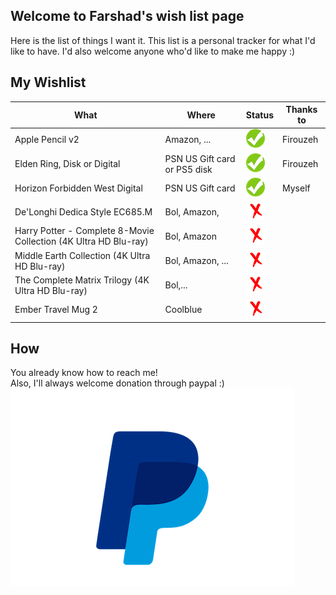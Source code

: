 ## Welcome to Farshad's wish list page
Here is the list of things I want it. This list is a personal tracker for what I'd like to have. 
I'd also welcome anyone who'd like to make me happy :)

## My Wishlist

| What                                                             	| Where                     	 | Status                  	| Thanks to 	|
|------------------------------------------------------------------	|------------------------------ |-------------------------	|-----------	|
| Apple Pencil v2                                                  	| Amazon, ...               	| ![yes](img/yep.png)     	| Firouzeh  	|
| Elden Ring, Disk or Digital                                      	| PSN US Gift card or PS5 disk 	| ![yes](img/yep.png   ) 	| Firouzeh  	|
| Horizon Forbidden West Digital                                   	| PSN US Gift card          	| ![yes](img/yep.png   ) 	|  Myself	|
| De'Longhi Dedica Style EC685.M                                   	| Bol, Amazon,              	| ![no](img/nee.png   ) 	|           	|
| Harry Potter - Complete 8-Movie Collection (4K Ultra HD Blu-ray) 	| Bol, Amazon               	| ![no](img/nee.png   ) 	|           	|
| Middle Earth Collection (4K Ultra HD Blu-ray)                    	| Bol, Amazon, ...          	| ![no](img/nee.png   ) 	|           	|
| The Complete Matrix Trilogy (4K Ultra HD Blu-ray)                	| Bol,...                   	| ![no](img/nee.png   ) 	|           	|
| Ember Travel Mug 2                                             	| Coolblue                  	| ![no](img/nee.png   ) 	|           	|

## How
You already know how to reach me!  
Also, I'll always welcome donation through paypal :)  
[![paypal.me](img/paypal.png)](https://www.paypal.com/paypalme/ph4r5h4d)
